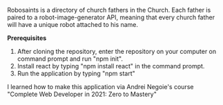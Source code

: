 Robosaints is a directory of church fathers in the Church. Each father is paired to a robot-image-generator API, meaning that every church father will have a unique robot attached to his name. 

**Prerequisites**
1. After cloning the repository, enter the repository on your computer on command prompt and run "npm init".
2. Install react by typing "npm install react" in the command prompt.
3. Run the application by typing "npm start"

I learned how to make this application via Andrei Negoie's course "Complete Web Developer in 2021: Zero to Mastery"
